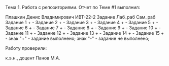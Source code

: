Тема 1. Работа с репозиториями.
Отчет по Теме #1 выполнил:

Плашкин Денис Владимирович
ИВТ-22-2
Задание	Лаб_раб	Сам_раб
Задание 1	+	-
Задание 2	+	-
Задание 3	+	-
Задание 4	+	-
Задание 5	+	-
Задание 6	+	-
Задание 7	+	-
Задание 8	+	-
Задание 9	+	-
Задание 10	+	-
Задание 11	+	-
Задание 12	+	-
Задание 13	+	-
Задание 14	+	-
Задание 15	+	-
знак "+" - задание выполнено; знак "-" - задание не выполнено;

Работу проверили:

к.э.н., доцент Панов М.А.
